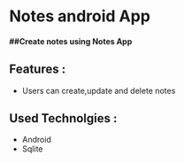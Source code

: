 # Notes android App



<h4>
##Create notes using Notes App
</h4>
<h2>
Features :
</h2>
        
<ul>
        <li>Users can create,update and delete notes</li>
        
  </ul>

<h2>
Used Technolgies :
</h2>
<ul>
<li>Android</li>
<li>Sqlite</li>
</ul>
